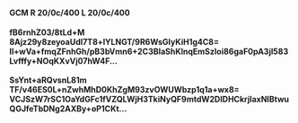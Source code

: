 #### GCM R 20/0c/400 L 20/0c/400
**fB6rnhZ03/8tLd+M**<br/>**8Ajz29y8zeyoaUdI7T8+lYLNGT/9R6WsGlyKiH1g4C8=**<br/>**II+wVa+fmqZFnhGh/pB3bVmn6+2C3BIaShKlnqEmSzloi86gaF0pA3jI583Lvfffy+NOqKXvVj07hW4F...**<br/><br/>
**SsYnt+aRQvsnL81m**<br/>**TF/v46ES0L+nZwhMhD0KhZgM93zvOWUWbzp1q1a+wx8=**<br/>**VCJSzW7rSC1OaYdGFc1fVZQLWjH3TkiNyQF9mtdW2DlDHCkrjIaxNIBtwuQGJfeTbDNg2AXBy+oP1CKt...**
